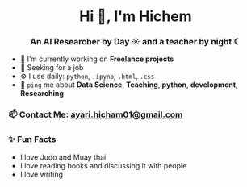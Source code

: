 <h1 align="center">Hi 👋, I'm Hichem</h1>
<h3 align="center">An AI Researcher by Day ☼ and a teacher by night ☾ </h3>

- 🔭 I’m currently working on **Freelance projects**
- 🌱 Seeking for a job
- ⚙️ I use daily: `python`, `.ipynb`, `.html`, `.css`
-  💬 `ping` me about **Data Science**, **Teaching**, **python**, **development**, **Researching**
### 📫 Contact Me: **ayari.hicham01@gmail.com**

### ✨ Fun Facts
- I love Judo and Muay thai
- I love reading books and discussing it with people
- I love writing

